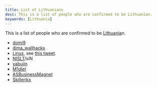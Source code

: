```yaml
---
title: List of Lithuanians
desc: This is a list of people who are confirmed to be Lithuanian.
keywords: [Lithuania]
---
```


This is a list of people who are confirmed to be [Lithuania]n.

* [domi9]
* [dima_wallhacks]
* [Linux], see [this tweet](https://x.com/Iinux/status/1702571514086740034).
* [NISLT]/siN
* [yabujin]
* [M1dlet]
* [ASBusinessMagnet]
* [Skillerikx]

[Lithuania]: https://en.wikipedia.org/wiki/Lithuania
[domi9]: https://www.youtube.com/@diningroom9
[dima_wallhacks]: https://www.youtube.com/@dima_aimbots
[Linux]: https://x.com/Iinux
[NISLT]: https://www.youtube.com/@NISLT
[yabujin]: https://www.reddit.com/r/YABUJIN/comments/143qrpj/who_the_fuck_is_yabujin/
[M1dlet]: https://soundcloud.com/m1dlet
[ASBusinessMagnet]: https://hitlerparody.fandom.com/wiki/ASBusinessMagnet
[Skillerikx]: https://youtube.com/@Skillerikx